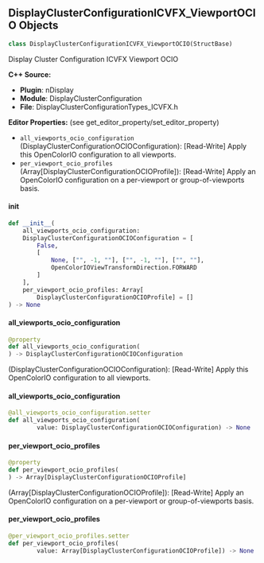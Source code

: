 ## DisplayClusterConfigurationICVFX_ViewportOCIO Objects

```python
class DisplayClusterConfigurationICVFX_ViewportOCIO(StructBase)
```

Display Cluster Configuration ICVFX Viewport OCIO

**C++ Source:**

- **Plugin**: nDisplay
- **Module**: DisplayClusterConfiguration
- **File**: DisplayClusterConfigurationTypes_ICVFX.h

**Editor Properties:** (see get_editor_property/set_editor_property)

- ``all_viewports_ocio_configuration`` (DisplayClusterConfigurationOCIOConfiguration):  [Read-Write] Apply this OpenColorIO configuration to all viewports.
- ``per_viewport_ocio_profiles`` (Array[DisplayClusterConfigurationOCIOProfile]):  [Read-Write] Apply an OpenColorIO configuration on a per-viewport or group-of-viewports basis.

<a id="unreal.DisplayClusterConfigurationICVFX_ViewportOCIO.__init__"></a>

#### __init__

```python
def __init__(
    all_viewports_ocio_configuration:
    DisplayClusterConfigurationOCIOConfiguration = [
        False,
        [
            None, ["", -1, ""], ["", -1, ""], ["", ""],
            OpenColorIOViewTransformDirection.FORWARD
        ]
    ],
    per_viewport_ocio_profiles: Array[
        DisplayClusterConfigurationOCIOProfile] = []
) -> None
```

<a id="unreal.DisplayClusterConfigurationICVFX_ViewportOCIO.all_viewports_ocio_configuration"></a>

#### all_viewports_ocio_configuration

```python
@property
def all_viewports_ocio_configuration(
) -> DisplayClusterConfigurationOCIOConfiguration
```

(DisplayClusterConfigurationOCIOConfiguration):  [Read-Write] Apply this OpenColorIO configuration to all viewports.

<a id="unreal.DisplayClusterConfigurationICVFX_ViewportOCIO.all_viewports_ocio_configuration"></a>

#### all_viewports_ocio_configuration

```python
@all_viewports_ocio_configuration.setter
def all_viewports_ocio_configuration(
        value: DisplayClusterConfigurationOCIOConfiguration) -> None
```

<a id="unreal.DisplayClusterConfigurationICVFX_ViewportOCIO.per_viewport_ocio_profiles"></a>

#### per_viewport_ocio_profiles

```python
@property
def per_viewport_ocio_profiles(
) -> Array[DisplayClusterConfigurationOCIOProfile]
```

(Array[DisplayClusterConfigurationOCIOProfile]):  [Read-Write] Apply an OpenColorIO configuration on a per-viewport or group-of-viewports basis.

<a id="unreal.DisplayClusterConfigurationICVFX_ViewportOCIO.per_viewport_ocio_profiles"></a>

#### per_viewport_ocio_profiles

```python
@per_viewport_ocio_profiles.setter
def per_viewport_ocio_profiles(
        value: Array[DisplayClusterConfigurationOCIOProfile]) -> None
```

<a id="unreal.DisplayClusterConfigurationICVFX_CameraOCIO"></a>
